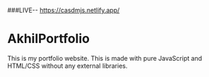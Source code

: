 ###LIVE-- https://casdmjs.netlify.app/

# AkhilPortfolio

This is my portfolio website.
This is made with pure JavaScript and HTML/CSS without any external libraries.

